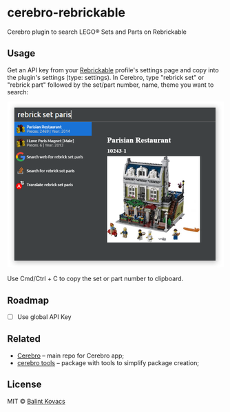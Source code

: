 # cerebro-rebrickable

Cerebro plugin to search LEGO® Sets and Parts on Rebrickable

## Usage

Get an API key from your [Rebrickable](http://rebrickable.com/api) profile's settings page and copy into the plugin's settings (type: settings).
In Cerebro, type "rebrick set" or "rebrick part" followed by the set/part number, name, theme you want to search:

![Sample](screenshot.png)

Use Cmd/Ctrl + C to copy the set or part number to clipboard.

## Roadmap

- [ ] Use global API Key

## Related

* [Cerebro](http://github.com/KELiON/cerebro) – main repo for Cerebro app;
* [cerebro tools](http://github.com/KELiON/cerebro-tools) – package with tools to simplify package creation;

## License

MIT © [Balint Kovacs](http://bolint.hu)
